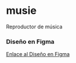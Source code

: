 # musie
Reproductor de música

### Diseño en Figma 
[Enlace al Diseño en Figma](https://www.figma.com/file/C4ZuwHwHuSWdgDzrsM8DDT/Reproductor-de-m%C3%BAsica%3A-Musie?node-id=0%3A1&t=qdhn0wQ1TfIcGm7J-1)